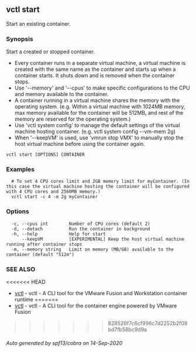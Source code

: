 ## vctl start

Start an existing container.

### Synopsis

Start a created or stopped container.
* Every container runs in a separate virtual machine, a virtual machine is created with the same name as the container and starts up when a container starts. It shuts down and is removed when the container stops.
* Use '--memory' and '--cpus' to make specific configurations to the CPU and memory available to the container.
* A container running in a virtual machine shares the memory with the operating system. (e.g. Within a virtual machine with 1024MB memory, max memory available for the container will be 512MB, and rest of the memory are reserved for the operating system.)
* Use 'vctl system config' to manage the default settings of the virtual machine hosting container. (e.g. vctl system config --vm-mem 2g)
* When '--keepVM' is used, use 'vmrun stop VMX' to manually stop the host virtual machine before using the container again.

```
vctl start [OPTIONS] CONTAINER
```

### Examples

```
  # To set 4 CPU cores limit and 2GB memory limit for myContainer. (In this case the virtual machine hosting the container will be configured with 4 CPU cores and 2560MB memory.)
  vctl start -c 4 -m 2g myContainer
```

### Options

```
  -c, --cpus int        Number of CPU cores (default 2)
  -d, --detach          Run the container in background
  -h, --help            Help for start
      --keepVM          [EXPERIMENTAL] Keep the host virtual machine running after container stops
  -m, --memory string   Limit on memory (MB/GB) available to the container (default "512m")
```

### SEE ALSO

<<<<<<< HEAD
* [vctl](vctl.md)	 - vctl - A CLI tool for the VMware Fusion and Workstation container runtime
=======
* [vctl](vctl.md)	 - vctl - A CLI tool for the container engine powered by VMware Fusion
>>>>>>> 828526f7c6cf996c7d2252b2f09bd7fb58bc9d9a

###### Auto generated by spf13/cobra on 14-Sep-2020
